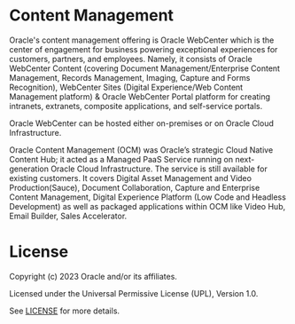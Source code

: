 # Content Management

Oracle's content management offering is Oracle WebCenter which is the center of engagement for business powering exceptional experiences for customers, partners, and employees. Namely, it consists of Oracle WebCenter Content (covering Document Management/Enterprise Content Management, Records Management, Imaging, Capture and Forms Recognition), WebCenter Sites (Digital Experience/Web Content Management platform) & Oracle WebCenter Portal platform for creating intranets, extranets, composite applications, and self-service portals.

Oracle WebCenter can be hosted either on-premises or on Oracle Cloud Infrastructure.

Oracle Content Management (OCM) was Oracle’s strategic Cloud Native Content Hub; it acted as a Managed PaaS Service running on next-generation Oracle Cloud Infrastructure. The service is still available for existing customers. It covers Digital Asset Management and Video Production(Sauce), Document Collaboration, Capture and Enterprise Content Management, Digital Experience Platform (Low Code and Headless Development) as well as packaged applications within OCM like Video Hub, Email Builder, Sales Accelerator.

# License

Copyright (c) 2023 Oracle and/or its affiliates.

Licensed under the Universal Permissive License (UPL), Version 1.0.

See [LICENSE](https://github.com/oracle-devrel/technology-engineering/blob/main/LICENSE) for more details.
